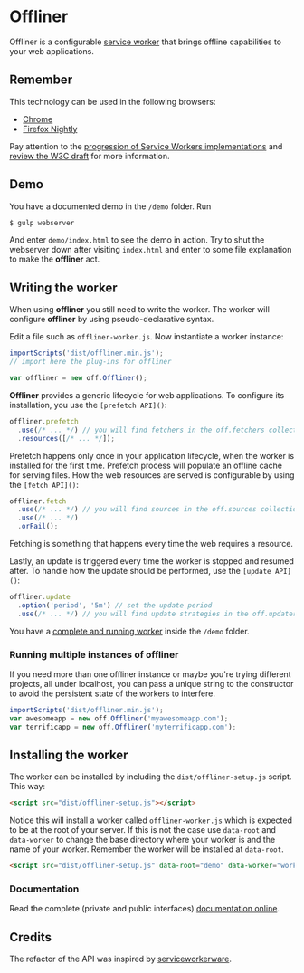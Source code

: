 
# Offliner
Offliner is a configurable [service worker](http://www.html5rocks.com/en/tutorials/service-worker/introduction/?redirect_from_locale=ja) that brings offline capabilities to your web applications.

## Remember

This technology can be used in the following browsers:
  * [Chrome](https://www.google.com/chrome/)
  * [Firefox Nightly](https://nightly.mozilla.org/)

Pay attention to the [progression of Service Workers implementations](https://jakearchibald.github.io/isserviceworkerready/) and [review the W3C draft](http://www.w3.org/TR/2014/WD-service-workers-20141118/) for more information.

## Demo

You have a documented demo in the `/demo` folder. Run

```bash
$ gulp webserver
```

And enter `demo/index.html` to see the demo in action. Try to shut the webserver down after visiting `index.html` and enter to some file explanation to make the **offliner** act.

## Writing the worker

When using **offliner** you still need to write the worker. The worker will configure **offliner** by using pseudo-declarative syntax.

Edit a file such as `offliner-worker.js`. Now instantiate a worker instance:

```js
importScripts('dist/offliner.min.js');
// import here the plug-ins for offliner

var offliner = new off.Offliner();
```

**Offliner** provides a generic lifecycle for web applications. To configure its installation, you use the `[prefetch API]()`:

```js
offliner.prefetch
  .use(/* ... */) // you will find fetchers in the off.fetchers collection
  .resources([/* ... */]);
```

Prefetch happens only once in your application lifecycle, when the worker is installed for the first time. Prefetch process will populate an offline cache for serving files. How the web resources are served is configurable by using the `[fetch API]()`:

```js
offliner.fetch
  .use(/* ... */) // you will find sources in the off.sources collection
  .use(/* ... */)
  .orFail();
```

Fetching is something that happens every time the web requires a resource.

Lastly, an update is triggered every time the worker is stopped and resumed after. To handle how the update should be performed, use the `[update API]()`:

```js
offliner.update
  .option('period', '5m') // set the update period
  .use(/* ... */) // you will find update strategies in the off.updaters collection
```

You have a [complete and running worker]() inside the `/demo` folder.

### Running multiple instances of offliner

If you need more than one offliner instance or maybe you're trying different projects, all under localhost, you can pass a unique string to the constructor to avoid the persistent state of the workers to interfere.

```js
importScripts('dist/offliner.min.js');
var awesomeapp = new off.Offliner('myawesomeapp.com');
var terrificapp = new off.Offliner('myterrificapp.com');
```

## Installing the worker

The worker can be installed by including the `dist/offliner-setup.js` script. This way:

```html
<script src="dist/offliner-setup.js"></script>
```

Notice this will install a worker called `offliner-worker.js` which is expected to be at the root of your server. If this is not the case use `data-root` and `data-worker` to change the base directory where your worker is and the name of your worker. Remember the worker will be installed at `data-root`.

```html
<script src="dist/offliner-setup.js" data-root="demo" data-worker="worker.js"></script>
```

### Documentation

Read the complete (private and public interfaces) [documentation online]().

## Credits

The refactor of the API was inspired by [serviceworkerware](https://github.com/arcturus/serviceworkerware).
